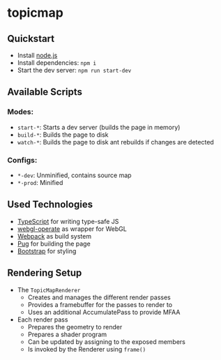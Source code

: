 # topicmap

## Quickstart

- Install [node.js](https://nodejs.org/)
- Install dependencies: `npm i`
- Start the dev server: `npm run start-dev`

## Available Scripts

### Modes:
- `start-*`: Starts a dev server (builds the page in memory)
- `build-*`: Builds the page to disk
- `watch-*`: Builds the page to disk ant rebuilds if changes are detected
### Configs:
- `*-dev`: Unminified, contains source map
- `*-prod`: Minified

## Used Technologies

- [TypeScript](https://www.typescriptlang.org/) for writing type-safe JS
- [webgl-operate](https://webgl-operate.org/) as wrapper for WebGL
- [Webpack](https://webpack.js.org/) as build system
- [Pug](pugjs.org) for building the page
- [Bootstrap](https://getbootstrap.com/) for styling

## Rendering Setup

- The `TopicMapRenderer`
  - Creates and manages the different render passes
  - Provides a framebuffer for the passes to render to
  - Uses an additional AccumulatePass to provide MFAA
- Each render pass
  - Prepares the geometry to render
  - Prepares a shader program
  - Can be updated by assigning to the exposed members
  - Is invoked by the Renderer using `frame()`
